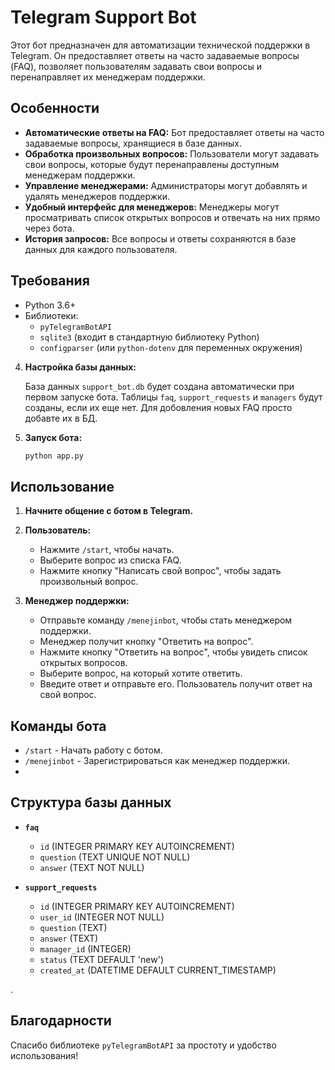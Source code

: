 # Telegram Support Bot

Этот бот предназначен для автоматизации технической поддержки в Telegram. Он предоставляет ответы на часто задаваемые вопросы (FAQ), позволяет пользователям задавать свои вопросы и перенаправляет их менеджерам поддержки.

## Особенности

*   **Автоматические ответы на FAQ:** Бот предоставляет ответы на часто задаваемые вопросы, хранящиеся в базе данных.
*   **Обработка произвольных вопросов:** Пользователи могут задавать свои вопросы, которые будут перенаправлены доступным менеджерам поддержки.
*   **Управление менеджерами:** Администраторы могут добавлять и удалять менеджеров поддержки.
*   **Удобный интерфейс для менеджеров:** Менеджеры могут просматривать список открытых вопросов и отвечать на них прямо через бота.
*   **История запросов:** Все вопросы и ответы сохраняются в базе данных для каждого пользователя.

## Требования

*   Python 3.6+
*   Библиотеки:
    *   `pyTelegramBotAPI`
    *   `sqlite3` (входит в стандартную библиотеку Python)
    *   `configparser` (или `python-dotenv` для переменных окружения)



4.  **Настройка базы данных:**

    База данных `support_bot.db` будет создана автоматически при первом запуске бота. Таблицы `faq`, `support_requests` и `managers` будут созданы, если их еще нет.
    Для добовления новых FAQ просто добавте их в БД.
5.  **Запуск бота:**

    ```bash
    python app.py
    ```

## Использование

1.  **Начните общение с ботом в Telegram.**
2.  **Пользователь:**

    *   Нажмите `/start`, чтобы начать.
    *   Выберите вопрос из списка FAQ.
    *   Нажмите кнопку "Написать свой вопрос", чтобы задать произвольный вопрос.

3.  **Менеджер поддержки:**

    *   Отправьте команду `/menejinbot`, чтобы стать менеджером поддержки.
    *   Менеджер получит кнопку "Ответить на вопрос".
    *   Нажмите кнопку "Ответить на вопрос", чтобы увидеть список открытых вопросов.
    *   Выберите вопрос, на который хотите ответить.
    *   Введите ответ и отправьте его.  Пользователь получит ответ на свой вопрос.
## Команды бота

*   `/start` - Начать работу с ботом.
*   `/menejinbot` - Зарегистрироваться как менеджер поддержки.
*   

## Структура базы данных

*   **`faq`**

    *   `id` (INTEGER PRIMARY KEY AUTOINCREMENT)
    *   `question` (TEXT UNIQUE NOT NULL)
    *   `answer` (TEXT NOT NULL)

*   **`support_requests`**

    *   `id` (INTEGER PRIMARY KEY AUTOINCREMENT)
    *   `user_id` (INTEGER NOT NULL)
    *   `question` (TEXT)
    *   `answer` (TEXT)
    *   `manager_id` (INTEGER)
    *   `status` (TEXT DEFAULT 'new')
    *   `created_at` (DATETIME DEFAULT CURRENT_TIMESTAMP)


.

## Благодарности

Спасибо библиотеке `pyTelegramBotAPI` за простоту и удобство использования!

